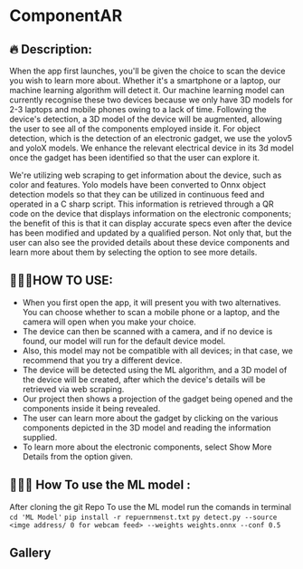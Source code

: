 # ComponentAR

## 🔥 Description:
When the app first launches, you'll be given the choice to scan the device you wish to learn more about. Whether it's a smartphone or a laptop, our machine learning algorithm will detect it. Our machine learning model can currently recognise these two devices because we only have 3D models for 2-3 laptops and mobile phones owing to a lack of time. Following the device's detection, a 3D model of the device will be augmented, allowing the user to see all of the components employed inside it. For object detection, which is the detection of an electronic gadget, we use the yolov5 and yoloX models. We enhance the relevant electrical device in its 3d model once the gadget has been identified so that the user can explore it.
 
We're utilizing web scraping to get information about the device, such as color and features. Yolo models have been converted to Onnx object detection models so that they can be utilized in continuous feed and operated in a C sharp script. This information is retrieved through a QR code on the device that displays information on the electronic components; the benefit of this is that it can display accurate specs even after the device has been modified and updated by a qualified person. Not only that, but the user can also see the provided details about these device components and learn more about them by selecting the option to see more details.

## 👨🏻‍🔬HOW TO USE:
 - When you first open the app, it will present you with two alternatives. You can choose whether to scan a mobile phone or a laptop, and the camera will open when you make your choice.
 - The device can then be scanned with a camera, and if no device is found, our model will run for the default device model.
 - Also, this model may not be compatible with all devices; in that case, we recommend that you try a different device.
 - The device will be detected using the ML algorithm, and a 3D model of the device will be created, after which the device's details will be retrieved via web scraping.
 - Our project then shows a projection of the gadget being opened and the components inside it being revealed.
 - The user can learn more about the gadget by clicking on the various components depicted in the 3D model and reading the        information supplied.
 - To learn more about the electronic components, select Show More Details from the option given.

## 👩🏼‍🔬 How To use the ML model :
After cloning the git Repo
To use the ML model run the comands in terminal 
`cd 'ML Model'`
`pip install -r repuernmenst.txt`
`py detect.py --source <imge address/ 0 for webcam feed> --weights weights.onnx --conf 0.5`

## Gallery 
